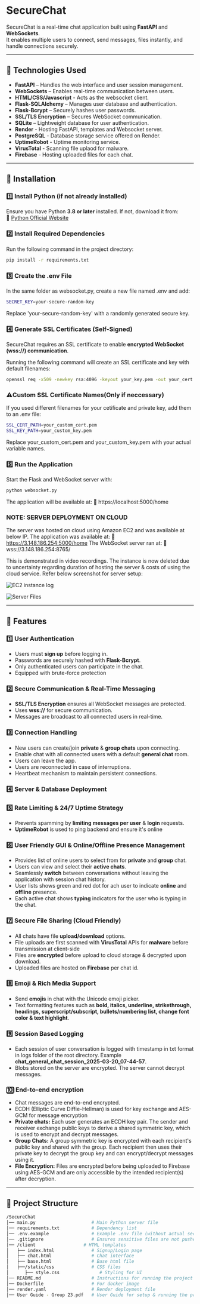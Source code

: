 # SecureChat  

SecureChat is a real-time chat application built using **FastAPI** and **WebSockets**.  
It enables multiple users to connect, send messages, files instantly, and handle connections securely.  

---

## 📌 Technologies Used  

- **FastAPI** – Handles the web interface and user session management.  
- **WebSockets** – Enables real-time communication between users.
- **HTML/CSS/Javascript** - Acts as the websocket client.
- **Flask-SQLAlchemy** – Manages user database and authentication.
- **Flask-Bcrypt** – Securely hashes user passwords.
- **SSL/TLS Encryption** – Secures WebSocket communication.
- **SQLite** – Lightweight database for user authentication.
- **Render** - Hosting FastAPI, templates and Websocket server.
- **PostgreSQL** - Database storage service offered on Render.
- **UptimeRobot** - Uptime monitoring service.
- **VirusTotal** - Scanning file uplaod for malware.
- **Firebase** - Hosting uploaded files for each chat.


---

## 📌 Installation  

### **1️⃣ Install Python (if not already installed)**  
Ensure you have Python **3.8 or later** installed. If not, download it from:  
🔗 [Python Official Website](https://www.python.org/downloads/)  

### **2️⃣ Install Required Dependencies**  
Run the following command in the project directory:  
```bash
pip install -r requirements.txt
```

### **3️⃣ Create the .env File**
In the same folder as websocket.py, create a new file named .env and add:
```bash
SECRET_KEY=your-secure-random-key
```
Replace 'your-secure-random-key' with a randomly generated secure key.

### **4️⃣ Generate SSL Certificates (Self-Signed)**
SecureChat requires an SSL certificate to enable **encrypted WebSocket (wss://) communication**.

Running the following command will create an SSL certificate and key with default filenames:

```bash
openssl req -x509 -newkey rsa:4096 -keyout your_key.pem -out your_cert.pem -days 365 -nodes
```

### **⚠️Custom SSL Certificate Names(Only if neccessary)**
If you used different filenames for your cetificate and private key, add them to an .env file:

```bash
SSL_CERT_PATH=your_custom_cert.pem
SSL_KEY_PATH=your_custom_key.pem
```
Replace your_custom_cert.pem and your_custom_key.pem with your actual variable names.


### **5️⃣ Run the Application**
Start the Flask and WebSocket server with:
```bash
python websocket.py
```

The application will be available at:
🔗 https://localhost:5000/home

### **NOTE: SERVER DEPLOYMENT ON CLOUD**
The server was hosted on cloud using Amazon EC2 and was available at below IP. 
The application was available at: 🔗 https://3.148.186.254:5000/home 
The WebSocket server ran at: 🔗 wss://3.148.186.254:8765/ 

This is demonstrated in video recordings. The instance is now deleted due to uncertainty regarding duration of hosting the server & costs of using the cloud service. Refer below screenshot for server setup:

![EC2 instance log](images/ssh.png?raw=true)

![Server Files](images/ftp.png?raw=true)

---

## 📌 Features

### **1️⃣ User Authentication** 
- Users must **sign up** before logging in.  
- Passwords are securely hashed with **Flask-Bcrypt**.  
- Only authenticated users can participate in the chat.
- Equipped with brute-force protection 

### **2️⃣ Secure Communication & Real-Time Messaging**  
- **SSL/TLS Encryption** ensures all WebSocket messages are protected.  
- Uses **wss://**  for secure communication.
- Messages are broadcast to all connected users in real-time. 

### **3️⃣ Connection Handling**
- New users can create/join **private** & **group chats** upon connecting.
- Enable chat with all connected users with a default **general chat** room.
- Users can leave the app.
- Users are reconnected in case of interruptions.
- Heartbeat mechanism to maintain persistent connections.

### **4️⃣ Server & Database Deployment**  


### **5️⃣ Rate Limiting & 24/7 Uptime Strategy**  
- Prevents spamming by **limiting messages per user** & **login** requests.  
- **UptimeRobot** is used to ping backend and ensure it's online

### **6️⃣ User Friendly GUI & Online/Offline Presence Management**  
- Provides list of online users to select from for **private** and **group** chat.
- Users can view and select their **active chats**.
- Seamlessly **switch** between conversations without leaving the application with session chat history.
- User lists shows green and red dot for ach user to indicate **online** and **offline** presence.
- Each active chat shows **typing** indicators for the user who is typing in the chat.

### **7️⃣ Secure File Sharing (Cloud Friendly)**
- All chats have file **upload/download** options.
- File uploads are first scanned with **VirusTotal** APIs for **malware** before transmission at client-side 
- Files are **encrypted** before upload to cloud storage & decrypted upon download.
- Uploaded files are hosted on **Firebase** per chat id.  

### **8️⃣ Emoji & Rich Media Support**  
- Send **emojis** in chat with the Unicode emoji picker.
- Text formatting features such as **bold, italics, underline, strikethrough, headings, superscript/subscript, bullets/numbering list, change font color & text highlight**.

### **9️⃣ Session Based Logging**  
-  Each session of user conversation is logged with timestamp in txt format in logs folder of the root directory. Example **chat_general_chat_session_2025-03-20_07-44-57**.
- Blobs stored on the server are encrypted. The server cannot decrypt messages.

### **🔟 End-to-end encryption**  
- Chat messages are end-to-end encrypted.
- ECDH (Elliptic Curve Diffie-Hellman) is used for key exchange and AES-GCM for message encryption
- **Private chats:** Each user generates an ECDH key pair. The sender and receiver exchange public keys to derive a shared symmetric key, which is used to encrypt and decrypt messages.
- **Group Chats:** A group symmetric key is encrypted with each recipient's public key and shared with the group. Each recipient then uses their private key to decrypt the group key and can encrypt/decrypt messages using it.
- **File Encryption:** Files are encrypted before being uploaded to Firebase using AES-GCM and are only accessible by the intended recipient(s) after decryption.
---

## 📌 Project Structure
```bash
/SecureChat
│── main.py                     # Main Python server file
│── requirements.txt            # Dependency list
│── .env.example                # Example .env file (without actual secrets)
│── .gitignore                  # Ensures sensitive files are not pushed to Git
│── /client                  # HTML templates
│   ├── index.html              # Signup/Login page
│   ├── chat.html               # Chat interface
│   ├── base.html               # Base html file
│   ├──/static/css              # CSS files
│      ├── style.css               # Styling for UI
│── README.md                   # Instructions for running the project
│── Dockerfile                  # For docker image
│── render.yaml                 # Render deployment file
│── User Guide - Group 23.pdf   # User Guide for setup & running the project
```